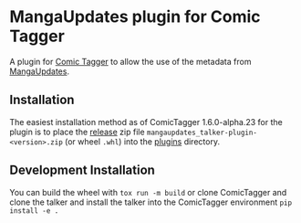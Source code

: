 # MangaUpdates plugin for Comic Tagger

A plugin for [Comic Tagger](https://github.com/comictagger/comictagger/releases) to allow the use of the metadata from [MangaUpdates](https://mangaupdates.com).

## Installation

The easiest installation method as of ComicTagger 1.6.0-alpha.23 for the plugin is to place the [release](https://github.com/mizaki/mangadex_talker/releases) zip file
`mangaupdates_talker-plugin-<version>.zip` (or wheel `.whl`) into the [plugins](https://github.com/comictagger/comictagger/wiki/Installing-plugins) directory.

## Development Installation

You can build the wheel with `tox run -m build` or clone ComicTagger and clone the talker and install the talker into the ComicTagger environment `pip install -e .`
